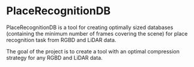 # PlaceRecognitionDB
PlaceRecognitionDB is a tool for creating optimally sized databases (containing the minimum number of frames covering the scene) for place recognition task from RGBD and LiDAR data.

The goal of the project is to create a tool with an optimal compression strategy for any RGBD and LiDAR data.
